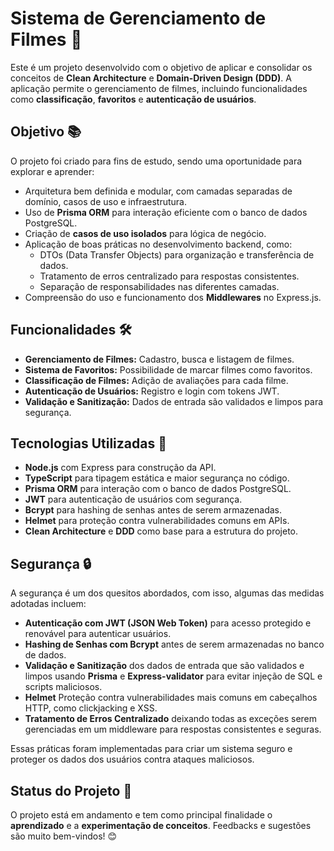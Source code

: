 # Sistema de Gerenciamento de Filmes 🎥

Este é um projeto desenvolvido com o objetivo de aplicar e consolidar os conceitos de **Clean Architecture** e **Domain-Driven Design (DDD)**. A aplicação permite o gerenciamento de filmes, incluindo funcionalidades como **classificação**, **favoritos** e **autenticação de usuários**.

## Objetivo 📚

O projeto foi criado para fins de estudo, sendo uma oportunidade para explorar e aprender:

- Arquitetura bem definida e modular, com camadas separadas de domínio, casos de uso e infraestrutura.
- Uso de **Prisma ORM** para interação eficiente com o banco de dados PostgreSQL.
- Criação de **casos de uso isolados** para lógica de negócio.
- Aplicação de boas práticas no desenvolvimento backend, como:
  - DTOs (Data Transfer Objects) para organização e transferência de dados.
  - Tratamento de erros centralizado para respostas consistentes.
  - Separação de responsabilidades nas diferentes camadas.
- Compreensão do uso e funcionamento dos **Middlewares** no Express.js.

## Funcionalidades 🛠️

- **Gerenciamento de Filmes:** Cadastro, busca e listagem de filmes.
- **Sistema de Favoritos:** Possibilidade de marcar filmes como favoritos.
- **Classificação de Filmes:** Adição de avaliações para cada filme.
- **Autenticação de Usuários:** Registro e login com tokens JWT.
- **Validação e Sanitização:** Dados de entrada são validados e limpos para segurança.

## Tecnologias Utilizadas 🚀

- **Node.js** com Express para construção da API.
- **TypeScript** para tipagem estática e maior segurança no código.
- **Prisma ORM** para interação com o banco de dados PostgreSQL.
- **JWT** para autenticação de usuários com segurança.
- **Bcrypt** para hashing de senhas antes de serem armazenadas.
- **Helmet** para proteção contra vulnerabilidades comuns em APIs.
- **Clean Architecture** e **DDD** como base para a estrutura do projeto.

## Segurança 🔒

A segurança é um dos quesitos abordados, com isso, algumas das medidas adotadas incluem:

- **Autenticação com JWT (JSON Web Token)** para acesso protegido e renovável para autenticar usuários.
- **Hashing de Senhas com Bcrypt** antes de serem armazenadas no banco de dados.
- **Validação e Sanitização** dos dados de entrada que são validados e limpos usando **Prisma** e **Express-validator** para evitar injeção de SQL e scripts maliciosos.
- **Helmet** Proteção contra vulnerabilidades mais comuns em cabeçalhos HTTP, como clickjacking e XSS.
- **Tratamento de Erros Centralizado** deixando todas as exceções serem gerenciadas em um middleware para respostas consistentes e seguras.

Essas práticas foram implementadas para criar um sistema seguro e proteger os dados dos usuários contra ataques maliciosos.

## Status do Projeto 🚧

O projeto está em andamento e tem como principal finalidade o **aprendizado** e a **experimentação de conceitos**. Feedbacks e sugestões são muito bem-vindos! 😊
